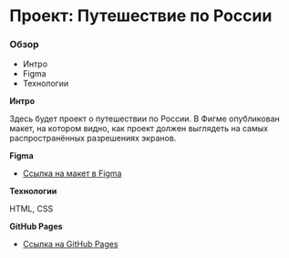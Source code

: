 # Проект: Путешествие по России

### Обзор
* Интро
* Figma
* Технологии

**Интро**

Здесь будет проект о путешествии по России.
В Фигме опубликован макет, на котором видно, как проект должен выглядеть на самых распространённых разрешениях экранов.

**Figma**

* [Ссылка на макет в Figma](https://www.figma.com/file/5S2WSbEFL6awjVWJ0NWL8Q/Sprint-3_-Russia-_-desktop-mobile?node-id=28503%3A0)

**Технологии**

HTML, CSS

**GitHub Pages**

* [Ссылка на GitHub Pages](https://demiz99.github.io/russian-travel/)
